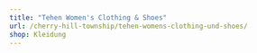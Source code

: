 ```yaml
---
title: "Tehen Women's Clothing & Shoes"
url: /cherry-hill-township/tehen-womens-clothing-und-shoes/
shop: Kleidung
---
```

